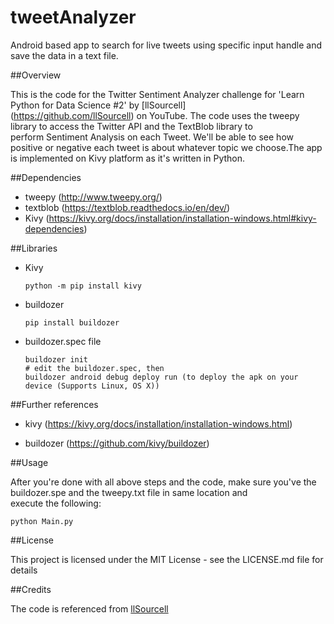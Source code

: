 # tweetAnalyzer
Android based app to search for live tweets using specific input handle and save the data in a text file.


##Overview

This is the code for the Twitter Sentiment Analyzer challenge for 'Learn Python for Data Science #2' by [llSourcell]          	
(https://github.com/llSourcell) on YouTube. The code uses the tweepy library to access the Twitter API and the TextBlob library to 	
perform Sentiment Analysis on each Tweet. We'll be able to see how positive or negative each tweet is about whatever topic we 
choose.The app is implemented on Kivy platform as it's written in Python.



##Dependencies

* tweepy (http://www.tweepy.org/)
* textblob (https://textblob.readthedocs.io/en/dev/)
* Kivy (https://kivy.org/docs/installation/installation-windows.html#kivy-dependencies)



##Libraries

* Kivy
  ~~~
  python -m pip install kivy
  ~~~
  
* buildozer
  ~~~
  pip install buildozer
  ~~~
  
* buildozer.spec file
  ~~~
  buildozer init
  # edit the buildozer.spec, then
  buildozer android debug deploy run (to deploy the apk on your device (Supports Linux, OS X))
  ~~~
  


##Further references

* kivy (https://kivy.org/docs/installation/installation-windows.html)

* buildozer (https://github.com/kivy/buildozer)


##Usage

After you're done with all above steps and the code, make sure you've the buildozer.spe and the tweepy.txt file in same location and 	
execute the following:

  ~~~
  python Main.py
  ~~~
  
  
##License

This project is licensed under the MIT License - see the LICENSE.md file for details


##Credits

The code is referenced from [llSourcell](https://github.com/llSourcell)
